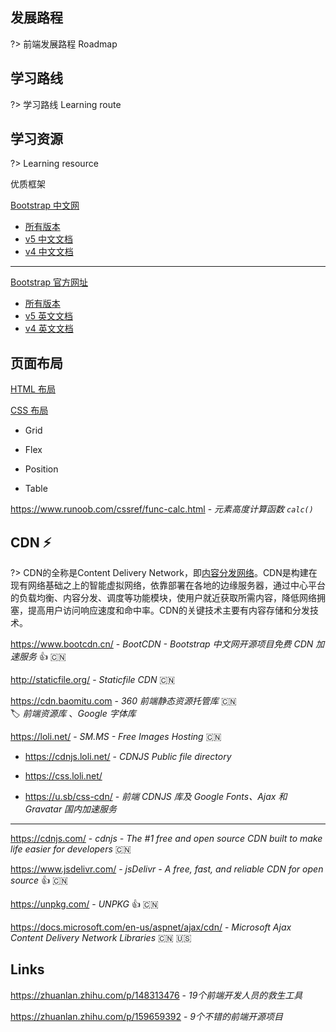 ## 发展路程

?> 前端发展路程 Roadmap



## 学习路线

?> 学习路线 Learning route

## 学习资源

?> Learning resource

优质框架

[Bootstrap 中文网](https://www.bootcss.com/)
- [所有版本](https://v4.bootcss.com/docs/versions/)
- [v5 中文文档](https://v5.bootcss.com/docs/getting-started/introduction/)
- [v4 中文文档](https://v4.bootcss.com/docs/getting-started/introduction/)
----
[Bootstrap 官方网址](https://getbootstrap.com/)
- [所有版本](https://getbootstrap.com/docs/versions/)
- [v5 英文文档](https://getbootstrap.com/docs/5.1/getting-started/introduction/)
- [v4 英文文档](https://getbootstrap.com/docs/4.6/getting-started/introduction/)


## 页面布局

[HTML 布局](/front-end/html/?id=布局)

[CSS 布局](/front-end/css/css-命名规则?id=layout布局-)

- Grid

- Flex

- Position

- Table

https://www.runoob.com/cssref/func-calc.html - *元素高度计算函数 `calc()`*

## CDN ⚡

?> CDN的全称是Content Delivery Network，即[内容分发网络](https://baike.baidu.com/item/内容分发网络/4034265)。CDN是构建在现有网络基础之上的智能虚拟网络，依靠部署在各地的边缘服务器，通过中心平台的负载均衡、内容分发、调度等功能模块，使用户就近获取所需内容，降低网络拥塞，提高用户访问响应速度和命中率。CDN的关键技术主要有内容存储和分发技术。

https://www.bootcdn.cn/ - *BootCDN - Bootstrap 中文网开源项目免费 CDN 加速服务* 👍 🇨🇳

http://staticfile.org/ - *Staticfile CDN* 🇨🇳

https://cdn.baomitu.com - *360 前端静态资源托管库* 🇨🇳  
🏷️ *前端资源库* 、*Google 字体库*

https://loli.net/ - *SM.MS - Free Images Hosting* 🇨🇳

- https://cdnjs.loli.net/ - *CDNJS Public file directory*

- https://css.loli.net/
- https://u.sb/css-cdn/ - *前端 CDNJS 库及 Google Fonts、Ajax 和 Gravatar 国内加速服务*

---

https://cdnjs.com/ - *cdnjs - The #1 free and open source CDN built to make life easier for developers* 🇨🇳

https://www.jsdelivr.com/ - *jsDelivr - A free, fast, and reliable CDN for open source* 👍 🇨🇳

https://unpkg.com/ - *UNPKG* 👍 🇨🇳

https://docs.microsoft.com/en-us/aspnet/ajax/cdn/ - *Microsoft Ajax Content Delivery Network Libraries* 🇨🇳 🇺🇸

## Links

https://zhuanlan.zhihu.com/p/148313476 - *19个前端开发人员的救生工具*

https://zhuanlan.zhihu.com/p/159659392 - *9个不错的前端开源项目*

